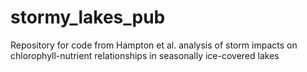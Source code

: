 # stormy_lakes_pub
Repository for code from Hampton et al. analysis of storm impacts on chlorophyll-nutrient relationships in seasonally ice-covered lakes
